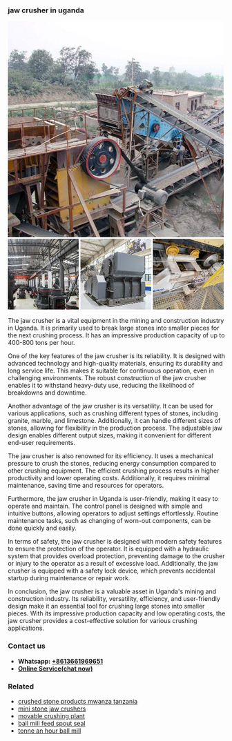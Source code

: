 <h3>jaw crusher in uganda</h3><img src='1708322610.jpg' alt=''><p>The jaw crusher is a vital equipment in the mining and construction industry in Uganda. It is primarily used to break large stones into smaller pieces for the next crushing process. It has an impressive production capacity of up to 400-800 tons per hour.</p><p>One of the key features of the jaw crusher is its reliability. It is designed with advanced technology and high-quality materials, ensuring its durability and long service life. This makes it suitable for continuous operation, even in challenging environments. The robust construction of the jaw crusher enables it to withstand heavy-duty use, reducing the likelihood of breakdowns and downtime.</p><p>Another advantage of the jaw crusher is its versatility. It can be used for various applications, such as crushing different types of stones, including granite, marble, and limestone. Additionally, it can handle different sizes of stones, allowing for flexibility in the production process. The adjustable jaw design enables different output sizes, making it convenient for different end-user requirements.</p><p>The jaw crusher is also renowned for its efficiency. It uses a mechanical pressure to crush the stones, reducing energy consumption compared to other crushing equipment. The efficient crushing process results in higher productivity and lower operating costs. Additionally, it requires minimal maintenance, saving time and resources for operators.</p><p>Furthermore, the jaw crusher in Uganda is user-friendly, making it easy to operate and maintain. The control panel is designed with simple and intuitive buttons, allowing operators to adjust settings effortlessly. Routine maintenance tasks, such as changing of worn-out components, can be done quickly and easily.</p><p>In terms of safety, the jaw crusher is designed with modern safety features to ensure the protection of the operator. It is equipped with a hydraulic system that provides overload protection, preventing damage to the crusher or injury to the operator as a result of excessive load. Additionally, the jaw crusher is equipped with a safety lock device, which prevents accidental startup during maintenance or repair work.</p><p>In conclusion, the jaw crusher is a valuable asset in Uganda's mining and construction industry. Its reliability, versatility, efficiency, and user-friendly design make it an essential tool for crushing large stones into smaller pieces. With its impressive production capacity and low operating costs, the jaw crusher provides a cost-effective solution for various crushing applications.</p><h3>Contact us</h3><ul><li><strong>Whatsapp:&nbsp;<a href="https://wa.me/8613661969651">+8613661969651</a></strong></li><li><a href="https://swt.shibang-china.com/?git&amp;zhl&amp;jaw crusher in uganda"><strong>Online Service(chat now)</strong></a></li></ul><h3>Related</h3><ul><li><a href='crushed stone products mwanza tanzania.md'>crushed stone products mwanza tanzania</a></li><li><a href='mini stone jaw crushers.md'>mini stone jaw crushers</a></li><li><a href='movable crushing plant.md'>movable crushing plant</a></li><li><a href='ball mill feed spout seal.md'>ball mill feed spout seal</a></li><li><a href='tonne an hour ball mill.md'>tonne an hour ball mill</a></li></ul>